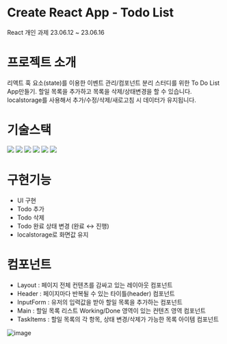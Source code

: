 # Create React App - Todo List
React 개인 과제 23.06.12 ~ 23.06.16

# 프로젝트 소개
리액트 훅 요소(state)를 이용한 이벤트 관리/컴포넌트 분리 스터디를 위한 To Do List App만들기.
할일 목록을 추가하고 목록을 삭제/상태변경을 할 수 있습니다.
localstorage를 사용해서 추가/수정/삭제/새로고침 시 데이터가 유지됩니다.

# 기술스택
<img src="https://img.shields.io/badge/html5-E34F26?style=for-the-badge&logo=html5&logoColor=white"> <img src="https://img.shields.io/badge/css-1572B6?style=for-the-badge&logo=css3&logoColor=white"> <img src="https://img.shields.io/badge/javascript-F7DF1E?style=for-the-badge&logo=javascript&logoColor=black"> <img src="https://img.shields.io/badge/react-61DAFB?style=for-the-badge&logo=react&logoColor=black"> <img src="https://img.shields.io/badge/github-181717?style=for-the-badge&logo=github&logoColor=white"> <img src="https://img.shields.io/badge/git-F05032?style=for-the-badge&logo=git&logoColor=white">

# 구현기능
  - UI 구현
  - Todo 추가
  - Todo 삭제
  - Todo 완료 상태 변경 (완료 ↔ 진행)
  - localstorage로 화면값 유지

# 컴포넌트
  - Layout : 페이지 전체 컨텐츠를 감싸고 있는 레이아웃 컴포넌트
  - Header : 페이지마다 반복될 수 있는 타이틀(header) 컴포넌트 
  - InputForm : 유저의 입력값을 받아 할일 목록을 추가하는 컴포넌트
  - Main : 할일 목록 리스트 Working/Done 영역이 있는 컨텐츠 영역 컴포넌트
  - TaskItems : 할일 목록의 각 항목, 상태 변경/삭제가 가능한 목록 아이템 컴포넌트

![image](https://github.com/heejung-newheee/Todo-List/assets/126348461/4b0355cf-c2b5-4f82-ae6a-768cc5621631)

